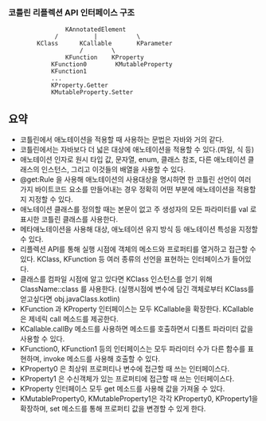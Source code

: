### 코틀린 리플렉션 API 인터페이스 구조
```
                KAnnotatedElement
             /          |           \
        KClass      KCallable       KParameter
                    /        \
                KFunction    KProperty
            KFunction0        KMutableProperty
            KFunction1
            ...
            KProperty.Getter
            KMutableProperty.Setter
```

## 요약
- 코틀린에서 애노테이션을 적용할 때 사용하는 문법은 자바와 거의 같다.
- 코틀린에서는 자바보다 더 넓은 대상에 애노테이션을 적용할 수 있다.(파일, 식 등)
- 애노테이션 인자로 원시 타입 값, 문자열, enum, 클래스 참조, 다른 애노테이션 클래스의 인스턴스, 그리고 이것들의 배열을 사용할 수 있다.
- @get:Rule 을 사용해 애노테이션의 사용대상을 명시하면 한 코틀린 선언이 여러 가지 바이트코드 요소를 만들어내는 경우 정확히 어떤 부분에 애노테이션을 적용할지 지정할 수 있다.
- 애노테이션 클래스를 정의할 때는 본문이 없고 주 생성자의 모든 파라미터를 val 로 표시한 코틀린 클래스를 사용한다.
- 메타애노테이션을 사용해 대상, 애노테이션 유지 방식 등 애노테이션 특성을 지정할 수 있다.
- 리플렉션 API를 통해 실행 시점에 객체의 메소드와 프로퍼티를 열거하고 접근할 수 있다. KClass, KFunction 등 여러 종류의 선언을 표현하는 인터페이스가 들어있다.
- 클래스를 컴파일 시점에 알고 있다면 KClass 인스턴스를 얻기 위해 ClassName::class 를 사용한다. (실행시점에 변수에 담긴 객체로부터 KClass를 얻고싶다면 obj.javaClass.kotlin)
- KFunction 과 KProperty 인터페이스는 모두 KCallable을 확장한다. KCallable은 제네릭 call 메소드를 제공한다.
- KCallable.callBy 메소드를 사용하면 메소드를 호출하면서 디폴트 파라미터 값을 사용할 수 있다.
- KFunction0, KFunction1 등의 인터페이스는 모두 파라미터 수가 다른 함수를 표현하며, invoke 메소드를 사용해 호출할 수 있다.
- KProperty0 은 최상위 프로퍼티나 변수에 접근할 때 쓰는 인터페이스다. 
- KProperty1 은 수신객체가 있는 프로퍼티에 접근할 때 쓰는 인터페이스다. 
- KProperty 인터페이스 모두 get 메소드를 사용해 값을 가져올 수 있다.
- KMutableProperty0, KMutableProperty1은 각각 KProperty0, KProperty1을 확장하며, set 메소드를 통해 프로퍼티 값을 변경할 수 있게 한다.